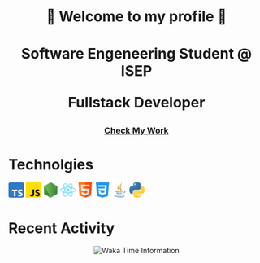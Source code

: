 # <p align="center">👋 Welcome to my profile 👋</p>

# <p align=center> <p align=center>Software Engeneering Student @ ISEP</p><p align=center>Fullstack Developer</p></p>

### <p align=center><a align=center href="https://tomasflopes.github.io/">Check My Work</a></p>

# Technolgies

<p>
<img src="assets/typescript.png" width="30px"/>
<img src="assets/js.png" width="30px"/>
<img src="assets/node-js.png" width="30px"/>
<img src="assets/react.svg" width="30px"/>
<img src="assets/html.png" width="30px"/>
<img src="assets/css-3.png" width="30px"/>
<img src="assets/java.png" width="30px"/>
<img src="assets/python.png" width="30px"/>
</p>

# Recent Activity

<p align=center>
  <img width="720px" heigth="420px" alt="Waka Time Information" src="https://wakatime.com/share/@87ea95bc-4096-4ce0-b224-a1c3db94fe85/09f47d63-3977-4f48-8f1e-8f597a109399.svg" />
</p>
